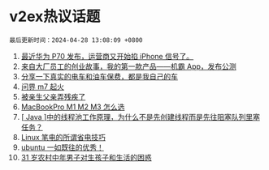 # v2ex热议话题

`最后更新时间：2024-04-28 13:08:09 +0800`

1. [最近华为 P70 发布，运营商又开始掐 iPhone 信号了。](https://www.v2ex.com/t/1036266)
1. [来自大厂员工的创业故事，我的第一款产品——机霸 App，发布公测](https://www.v2ex.com/t/1036242)
1. [分享一下真实的电车和油车保费，都是我自己的车](https://www.v2ex.com/t/1036140)
1. [问界 m7 起火](https://www.v2ex.com/t/1036296)
1. [被亲生父亲弄残疾了](https://www.v2ex.com/t/1036219)
1. [MacBookPro M1 M2 M3 怎么选](https://www.v2ex.com/t/1036247)
1. [[ Java ]中的线程池工作原理，为什么不是先创建线程而是先往阻塞队列里塞任务？](https://www.v2ex.com/t/1036271)
1. [Linux 笔电的所谓省电技巧](https://www.v2ex.com/t/1036149)
1. [ubuntu 一如既往的优秀！](https://www.v2ex.com/t/1036186)
1. [31 岁农村中年男子对生孩子和生活的困惑](https://www.v2ex.com/t/1036314)


